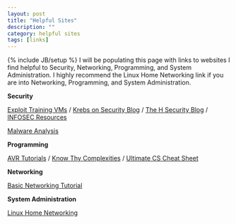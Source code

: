 ```yaml
---
layout: post
title: "Helpful Sites"
description: ""
category: helpful sites
tags: [links]	
---
```

{% include JB/setup %}
I will be populating this page with links to websites I find helpful to Security, Networking, Programming, and System Administration. I highly recommend the Linux Home Networking link if you are into Networking, Programming, and System Administration.

**Security**

[Exploit Training VMs](http://exploit-exercises.com/) / [Krebs on Security Blog](http://krebsonsecurity.com/) / [The H Security Blog](http://www.h-online.com/security/) / [INFOSEC Resources](http://resources.infosecinstitute.com/) 

[Malware Analysis](http://contagiodump.blogspot.com/)

**Programming**

[AVR Tutorials](http://www.avr-asm-tutorial.net/avr_en/beginner/index.html) / [Know Thy Complexities](http://bigocheatsheet.com/#) / [Ultimate CS Cheat Sheet](http://elauqsap.github.io/pdf/cheat.pdf)

**Networking**

[Basic Networking Tutorial](http://www.techiwarehouse.com/cms/engine.php?page_id=d9e99072)

**System Administration**

[Linux Home Networking](http://www.linuxhomenetworking.com/)
